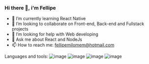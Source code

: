 ### Hi there 👋, i'm Fellipe

- 🌱 I’m currently learning React Native
- 👯 I’m looking to collaborate on Front-end, Back-end and Fullstack projects
- 🤔 I’m looking for help with Web developing
- 💬 Ask me about React and NodeJs
- 📫 How to reach me: fellipemilomem@hotmail.com

Languages and tools:
![image](https://github.com/Milomem/Milomem/assets/113381434/d4cd9d83-cdf0-409a-981f-67c4e1c4e9bc) ![image](https://github.com/Milomem/Milomem/assets/113381434/568e8f56-22b6-4034-96d6-d8c185be3687) ![image](https://github.com/Milomem/Milomem/assets/113381434/1e1fe17c-8f14-497f-a3c9-ba563daaac8e) ![image](https://github.com/Milomem/Milomem/assets/113381434/6027f301-1802-49ca-9200-bd70df7dc35c)




